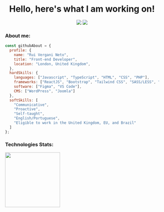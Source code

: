 <h1 align="center">
  Hello, here's what I am working on!
</h1>

<p align="center">   
  <a href="mailto:ruiverganineto@gmail.com" target="_blank"><img src="https://img.shields.io/badge/Gmail-D14836?style=for-the-badge&logo=gmail&logoColor=white"></a>
  <a href="https://www.linkedin.com/in/ruivergani" target="_blank"><img src="https://img.shields.io/badge/LinkedIn-0077B5?style=for-the-badge&logo=linkedin&logoColor=white"></a> 
</p>



### About me:

```javascript
const githubAbout = {
  profile: {
    name: "Rui Vergani Neto",
    title: "Front-end Developer",
    location: "London, United Kingdom",
  },
  hardSkills: {
    languages: ["Javascript", "TypeScript", "HTML", "CSS", "PHP"],
    frameworks: ["ReactJS", "Bootstrap", "Tailwind CSS", "SASS/LESS", "GULP", "BEM naming"],
    software: ["Figma", "VS Code"],
    CMS: ["WordPress", "Joomla"]
  },
  softSkills: [
    "Communicative",
    "Proactive",
    "Self-taught",
    "English/Portuguese",
    "Eligible to work in the United Kingdom, EU, and Brazil"
  ]
};
```

### Technologies Stats:

<img height="180em" src="https://github-readme-stats.vercel.app/api/top-langs/?username=ruivergani&layout=compact&langs_count=7"/>
